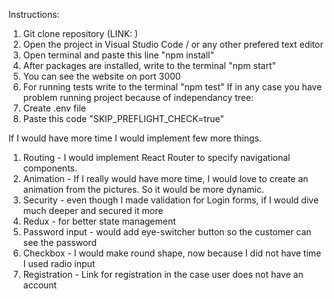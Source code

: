 Instructions: 
1. Git clone repository (LINK: ) 
2. Open the project in Visual Studio Code / or any other prefered text editor
3. Open terminal and paste this line "npm install"
4. After packages are installed, write to the terminal "npm start"
5. You can see the website on port 3000
6. For running tests write to the terminal "npm test" 
If in any case you have problem running project because of independancy tree:
1. Create .env file
2. Paste this code "SKIP_PREFLIGHT_CHECK=true"

If I would have more time I would implement few more things.
1. Routing - I would implement React Router to specify navigational components.
2. Animation - If I really would have more time, I would love to create an animation from the pictures. So it would be more dynamic.
3. Security - even though I made validation for Login forms, if I would dive much deeper and secured it more
4. Redux - for better state management
5. Password input - would add eye-switcher button so the customer can see the password
6. Checkbox - I would make round shape, now because I did not have time I used radio input
7. Registration - Link for registration in the case user does not have an account



